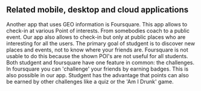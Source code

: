 ## Related mobile, desktop and cloud applications 

Another app that uses GEO information is Foursquare. This app allows to check-in at various Point of interests. From somebodies coach to a public event. Our app also allows to check-in but only at public places who are interesting for all the users. The primary goal of studgent is to discover new places and events, not to know where your friends are. Foursquare is not usable to do this because the shown POI's are not useful for all students.
Both studgent and foursquare have one feature in common: the challenges. In foursquare you can 'challenge' your friends by earning badges. This is also possible in our app. Studgent has the advantage that points can also be earned by other challenges like a quiz or the 'Am I Drunk' game. 

